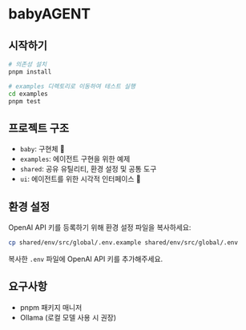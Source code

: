 # babyAGENT

## 시작하기

```bash
# 의존성 설치
pnpm install

# examples 디렉토리로 이동하여 테스트 실행
cd examples
pnpm test
```

## 프로젝트 구조

- `baby`: 구현체 🚧
- `examples`: 에이전트 구현을 위한 예제
- `shared`: 공유 유틸리티, 환경 설정 및 공통 도구
- `ui`: 에이전트를 위한 시각적 인터페이스 🚧

## 환경 설정

OpenAI API 키를 등록하기 위해 환경 설정 파일을 복사하세요:

```bash
cp shared/env/src/global/.env.example shared/env/src/global/.env
```

복사한 `.env` 파일에 OpenAI API 키를 추가해주세요.

## 요구사항

- pnpm 패키지 매니저
- Ollama (로컬 모델 사용 시 권장)
